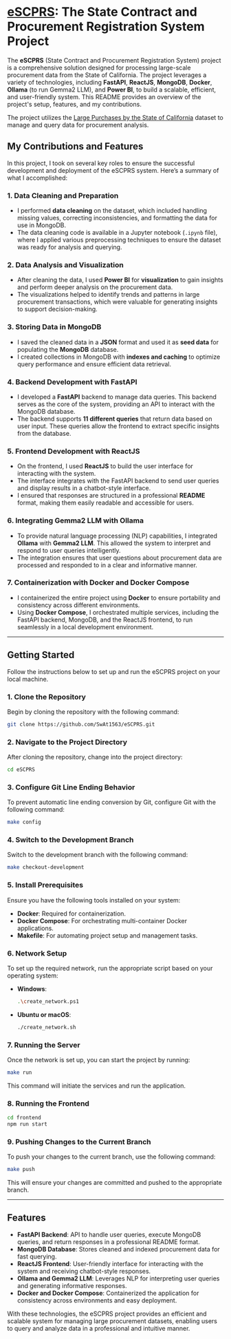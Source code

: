 # [eSCPRS](https://drive.google.com/file/d/1-rdujgzhyd3REjeLH5ACr6AjoQR-oFDC/view?usp=sharing): The State Contract and Procurement Registration System Project

The **eSCPRS** (State Contract and Procurement Registration System) project is a comprehensive solution designed for processing large-scale procurement data from the State of California. The project leverages a variety of technologies, including **FastAPI**, **ReactJS**, **MongoDB**, **Docker**, **Ollama** (to run Gemma2 LLM), and **Power BI**, to build a scalable, efficient, and user-friendly system. This README provides an overview of the project's setup, features, and my contributions.

The project utilizes the [Large Purchases by the State of California](https://www.kaggle.com/datasets/sohier/large-purchases-by-the-state-of-ca) dataset to manage and query data for procurement analysis.

## My Contributions and Features

In this project, I took on several key roles to ensure the successful development and deployment of the eSCPRS system. Here’s a summary of what I accomplished:

### 1. **Data Cleaning and Preparation**
   - I performed **data cleaning** on the dataset, which included handling missing values, correcting inconsistencies, and formatting the data for use in MongoDB.
   - The data cleaning code is available in a Jupyter notebook (`.ipynb` file), where I applied various preprocessing techniques to ensure the dataset was ready for analysis and querying.

### 2. **Data Analysis and Visualization**
   - After cleaning the data, I used **Power BI** for **visualization** to gain insights and perform deeper analysis on the procurement data.
   - The visualizations helped to identify trends and patterns in large procurement transactions, which were valuable for generating insights to support decision-making.

### 3. **Storing Data in MongoDB**
   - I saved the cleaned data in a **JSON** format and used it as **seed data** for populating the **MongoDB** database.
   - I created collections in MongoDB with **indexes and caching** to optimize query performance and ensure efficient data retrieval.

### 4. **Backend Development with FastAPI**
   - I developed a **FastAPI** backend to manage data queries. This backend serves as the core of the system, providing an API to interact with the MongoDB database.
   - The backend supports **11 different queries** that return data based on user input. These queries allow the frontend to extract specific insights from the database.

### 5. **Frontend Development with ReactJS**
   - On the frontend, I used **ReactJS** to build the user interface for interacting with the system.
   - The interface integrates with the FastAPI backend to send user queries and display results in a chatbot-style interface.
   - I ensured that responses are structured in a professional **README** format, making them easily readable and accessible for users.

### 6. **Integrating Gemma2 LLM with Ollama**
   - To provide natural language processing (NLP) capabilities, I integrated **Ollama** with **Gemma2 LLM**. This allowed the system to interpret and respond to user queries intelligently.
   - The integration ensures that user questions about procurement data are processed and responded to in a clear and informative manner.

### 7. **Containerization with Docker and Docker Compose**
   - I containerized the entire project using **Docker** to ensure portability and consistency across different environments.
   - Using **Docker Compose**, I orchestrated multiple services, including the FastAPI backend, MongoDB, and the ReactJS frontend, to run seamlessly in a local development environment.

---

## Getting Started

Follow the instructions below to set up and run the eSCPRS project on your local machine.

### 1. Clone the Repository

Begin by cloning the repository with the following command:

```bash
git clone https://github.com/SwAt1563/eSCPRS.git
```

### 2. Navigate to the Project Directory

After cloning the repository, change into the project directory:

```bash
cd eSCPRS
```

### 3. Configure Git Line Ending Behavior

To prevent automatic line ending conversion by Git, configure Git with the following command:

```bash
make config
```

### 4. Switch to the Development Branch

Switch to the development branch with the following command:

```bash
make checkout-development
```

### 5. Install Prerequisites

Ensure you have the following tools installed on your system:

- **Docker**: Required for containerization.
- **Docker Compose**: For orchestrating multi-container Docker applications.
- **Makefile**: For automating project setup and management tasks.

### 6. Network Setup

To set up the required network, run the appropriate script based on your operating system:

- **Windows**:
  ```bash
  .\create_network.ps1
  ```

- **Ubuntu or macOS**:
  ```bash
  ./create_network.sh
  ```

### 7. Running the Server

Once the network is set up, you can start the project by running:

```bash
make run
```

This command will initiate the services and run the application.

### 8. Running the Frontend

```bash
cd frontend
npm run start
```

### 9. Pushing Changes to the Current Branch

To push your changes to the current branch, use the following command:

```bash
make push
```

This will ensure your changes are committed and pushed to the appropriate branch.

---

## Features

- **FastAPI Backend**: API to handle user queries, execute MongoDB queries, and return responses in a professional README format.
- **MongoDB Database**: Stores cleaned and indexed procurement data for fast querying.
- **ReactJS Frontend**: User-friendly interface for interacting with the system and receiving chatbot-style responses.
- **Ollama and Gemma2 LLM**: Leverages NLP for interpreting user queries and generating informative responses.
- **Docker and Docker Compose**: Containerized the application for consistency across environments and easy deployment.

With these technologies, the eSCPRS project provides an efficient and scalable system for managing large procurement datasets, enabling users to query and analyze data in a professional and intuitive manner.
